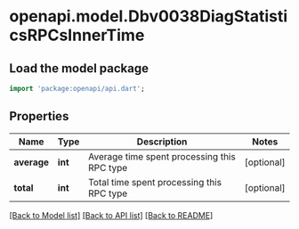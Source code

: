 # openapi.model.Dbv0038DiagStatisticsRPCsInnerTime

## Load the model package
```dart
import 'package:openapi/api.dart';
```

## Properties
Name | Type | Description | Notes
------------ | ------------- | ------------- | -------------
**average** | **int** | Average time spent processing this RPC type | [optional] 
**total** | **int** | Total time spent processing this RPC type | [optional] 

[[Back to Model list]](../README.md#documentation-for-models) [[Back to API list]](../README.md#documentation-for-api-endpoints) [[Back to README]](../README.md)


